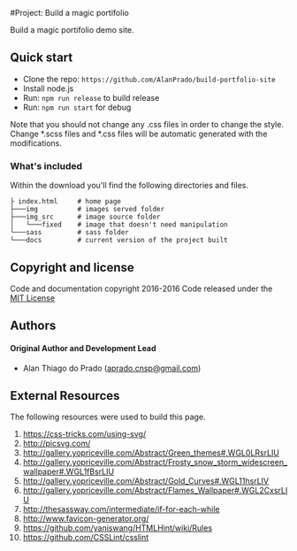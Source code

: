 #Project: Build a magic portifolio

Build a magic portifolio demo site.

## Quick start

- Clone the repo: `https://github.com/AlanPrado/build-portfolio-site`
- Install node.js
- Run: `npm run release` to build release
- Run: `npm run start` for debug

Note that you should not change any .css files in order to change the style.
Change *.scss files and *.css files will be automatic generated with the modifications.

### What's included

Within the download you'll find the following directories and files.
```
├ index.html     # home page
├───img          # images served folder
├───img_src      # image source folder
│   └───fixed    # image that doesn't need manipulation
└───sass         # sass folder
└───docs         # current version of the project built
```

## Copyright and license
Code and documentation copyright 2016-2016 Code released under the [MIT License](https://github.com/AlanPrado/build-portfolio-site/master/LICENSE)

## Authors

#### Original Author and Development Lead

- Alan Thiago do Prado (aprado.cnsp@gmail.com)

## External Resources

The following resources were used to build this page.

1. https://css-tricks.com/using-svg/
2. http://picsvg.com/
3. http://gallery.yopriceville.com/Abstract/Green_themes#.WGL0LRsrLIU
4. http://gallery.yopriceville.com/Abstract/Frosty_snow_storm_widescreen_wallpaper#.WGL1fBsrLIU
5. http://gallery.yopriceville.com/Abstract/Gold_Curves#.WGL11hsrLIV
6. http://gallery.yopriceville.com/Abstract/Flames_Wallpaper#.WGL2CxsrLIU
7. http://thesassway.com/intermediate/if-for-each-while
8. http://www.favicon-generator.org/
9. https://github.com/yaniswang/HTMLHint/wiki/Rules
10. https://github.com/CSSLint/csslint
